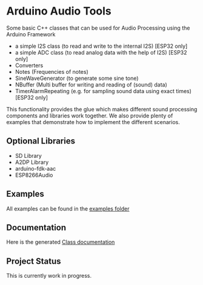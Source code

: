 # Arduino Audio Tools

Some basic C++ classes that can be used for Audio Processing using the Arduino Framework

- a simple I2S class (to read and write to the internal I2S) [ESP32 only]
- a simple ADC class (to read analog data with the help of I2S) [ESP32 only]
- Converters
- Notes (Frequencies of notes)
- SineWaveGenerator (to generate some sine tone)
- NBuffer (Multi buffer for writing and reading of (sound) data)
- TimerAlarmRepeating (e.g. for sampling sound data using exact times) [ESP32 only]

This functionality provides the glue which makes different sound processing components and libraries work together.
We also provide plenty of examples that demonstrate how to implement the different scenarios.

## Optional Libraries

- SD Library
- A2DP Library
- arduino-fdk-aac
- ESP8266Audio

## Examples

All examples can be found in the [examples folder](https://github.com/pschatzmann/arduino-sound-tools/tree/main/examples)

## Documentation

Here is the generated [Class documentation](https://pschatzmann.github.io/arduino-sound-tools/html/annotated.html)

## Project Status

This is currently work in progress. 



